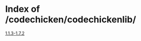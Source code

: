 # Index of /codechicken/codechickenlib/
[1.1.3-1.7.2](https://www.yewonmvn.kro.kr/codechicken/codechickenlib/1.1.3-1.7.2)